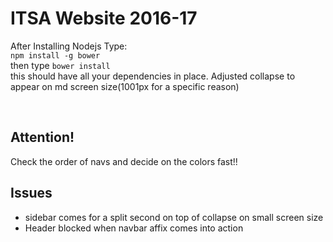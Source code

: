 <h1> ITSA Website 2016-17</h1>

<p>After Installing Nodejs Type:<br><code>npm install -g bower</code><br>then type
<code>bower install</code><br>
this should have all your dependencies in place.
Adjusted collapse to appear on md screen size(1001px for a specific reason)
</p><br>

<h2>Attention!</h2>
<p color="red">Check the order of navs and decide on the colors fast!!</p>


<div color="orange">
<h2>Issues</h2>
<ul>
  <li>sidebar comes for a split second on top of collapse on small screen size
  <li>Header blocked when navbar affix comes into action
</ul>
</div>
